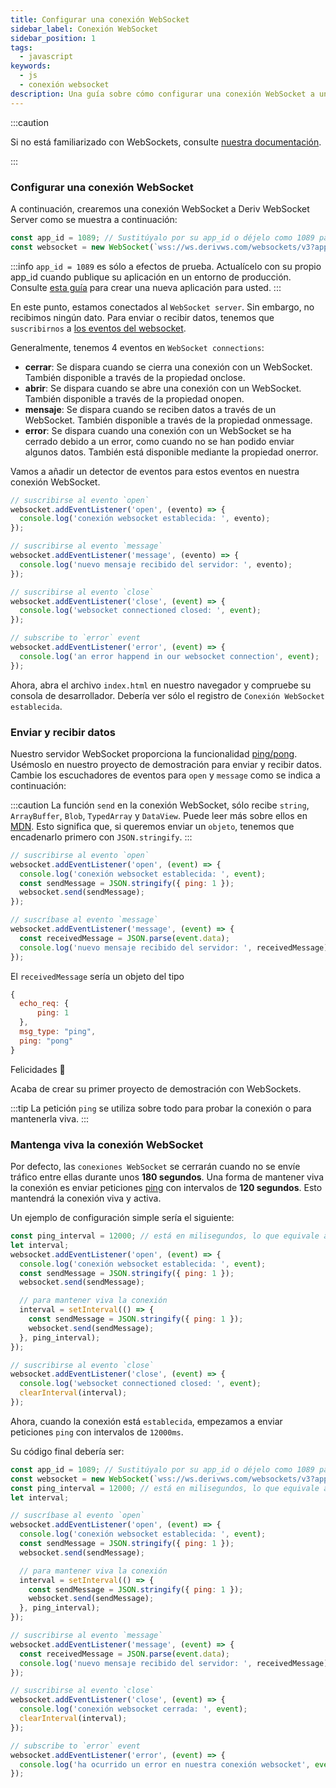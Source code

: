 ```yaml
---
title: Configurar una conexión WebSocket
sidebar_label: Conexión WebSocket
sidebar_position: 1
tags:
  - javascript
keywords:
  - js
  - conexión websocket
description: Una guía sobre cómo configurar una conexión WebSocket a una API WebSocket en su aplicación de comercio.
---
```


:::caution

Si no está familiarizado con WebSockets, consulte [nuestra documentación](/docs/core-concepts/websocket).

:::

### Configurar una conexión WebSocket

<!-- To create a websocket connection, we want to use the Deriv websocket URL with an `app_id`. You can create your own app_id within your [dashboard](/dashboard) or keep the default `1089` app_id for testing. Keep in mind that eventually, you should make your own app_id. Especially if you would like to monetize your application. -->

A continuación, crearemos una conexión WebSocket a Deriv WebSocket Server como se muestra a continuación:

```js title="index.js" showLineNumbers
const app_id = 1089; // Sustitúyalo por su app_id o déjelo como 1089 para las pruebas.
const websocket = new WebSocket(`wss://ws.derivws.com/websockets/v3?app_id=${app_id}`);
```

:::info
`app_id = 1089` es sólo a efectos de prueba. Actualícelo con su propio app_id cuando publique su aplicación en un entorno de producción. Consulte [esta guía](/docs/setting-up-a-deriv-application) para crear una nueva aplicación para usted.
:::

En este punto, estamos conectados al `WebSocket server`. Sin embargo, no recibimos ningún dato. Para enviar o recibir datos, tenemos que `suscribirnos` a <a href="https://developer.mozilla.org/en-US/docs/Web/API/WebSocket#events" target="_blank">los eventos del websocket</a>.

Generalmente, tenemos 4 eventos en `WebSocket connections`:

- **cerrar**:
  Se dispara cuando se cierra una conexión con un WebSocket. También disponible a través de la propiedad onclose.
- **abrir**:
  Se dispara cuando se abre una conexión con un WebSocket. También disponible a través de la propiedad onopen.
- **mensaje**:
  Se dispara cuando se reciben datos a través de un WebSocket. También disponible a través de la propiedad onmessage.
- **error**:
  Se dispara cuando una conexión con un WebSocket se ha cerrado debido a un error, como cuando no se han podido enviar algunos datos. También está disponible mediante la propiedad onerror.

Vamos a añadir un detector de eventos para estos eventos en nuestra conexión WebSocket.

```js title="index.js" showLineNumbers
// suscribirse al evento `open`
websocket.addEventListener('open', (evento) => {
  console.log('conexión websocket establecida: ', evento);
});

// suscribirse al evento `message`
websocket.addEventListener('message', (evento) => {
  console.log('nuevo mensaje recibido del servidor: ', evento);
});

// suscribirse al evento `close`
websocket.addEventListener('close', (event) => {
  console.log('websocket connectioned closed: ', event);
});

// subscribe to `error` event
websocket.addEventListener('error', (event) => {
  console.log('an error happend in our websocket connection', event);
});
```

Ahora, abra el archivo `index.html` en nuestro navegador y compruebe su consola de desarrollador. Debería ver sólo el registro de `Conexión WebSocket establecida`.

### Enviar y recibir datos

Nuestro servidor WebSocket proporciona la funcionalidad <a href="/api-explorer#ping" target="_blank" rel="noopener noreferrer">ping/pong</a>. Usémoslo en nuestro proyecto de demostración para enviar y recibir datos. Cambie los escuchadores de eventos para `open` y `message` como se indica a continuación:

:::caution
La función `send` en la conexión WebSocket, sólo recibe `string`, `ArrayBuffer`, `Blob`, `TypedArray` y `DataView`. Puede leer más sobre ellos en [MDN](https://developer.mozilla.org/en-US/docs/Web/API/WebSocket/send). Esto significa que, si queremos enviar un `objeto`, tenemos que encadenarlo primero con `JSON.stringify`.
:::

```js title="index.js" showLineNumbers
// suscribirse al evento `open`
websocket.addEventListener('open', (event) => {
  console.log('conexión websocket establecida: ', event);
  const sendMessage = JSON.stringify({ ping: 1 });
  websocket.send(sendMessage);
});

// suscríbase al evento `message`
websocket.addEventListener('message', (event) => {
  const receivedMessage = JSON.parse(event.data);
  console.log('nuevo mensaje recibido del servidor: ', receivedMessage);
});
```

El `receivedMessage` sería un objeto del tipo

```js showLineNumbers
{
  echo_req: {
      ping: 1
  },
  msg_type: "ping",
  ping: "pong"
}
```

Felicidades :tada:

Acaba de crear su primer proyecto de demostración con WebSockets.

:::tip
La petición `ping` se utiliza sobre todo para probar la conexión o para mantenerla viva.
:::

### Mantenga viva la conexión WebSocket

Por defecto, las `conexiones WebSocket` se cerrarán cuando no se envíe tráfico entre ellas durante unos **180 segundos**. Una forma de mantener viva la conexión es enviar peticiones [ping](/api-explorer#ping) con intervalos de **120 segundos**. Esto mantendrá la conexión viva y activa.

Un ejemplo de configuración simple sería el siguiente:

```js title="index.js" showLineNumbers
const ping_interval = 12000; // está en milisegundos, lo que equivale a 120 segundos
let interval;
websocket.addEventListener('open', (event) => {
  console.log('conexión websocket establecida: ', event);
  const sendMessage = JSON.stringify({ ping: 1 });
  websocket.send(sendMessage);

  // para mantener viva la conexión
  interval = setInterval(() => {
    const sendMessage = JSON.stringify({ ping: 1 });
    websocket.send(sendMessage);
  }, ping_interval);
});

// suscribirse al evento `close`
websocket.addEventListener('close', (event) => {
  console.log('websocket connectioned closed: ', event);
  clearInterval(interval);
});
```

Ahora, cuando la conexión está `establecida`, empezamos a enviar peticiones `ping` con intervalos de `12000ms`.

Su código final debería ser:

```js title="index.js" showLineNumbers
const app_id = 1089; // Sustitúyalo por su app_id o déjelo como 1089 para las pruebas.
const websocket = new WebSocket(`wss://ws.derivws.com/websockets/v3?app_id=${app_id}`);
const ping_interval = 12000; // está en milisegundos, lo que equivale a 120 segundos
let interval;

// suscríbase al evento `open`
websocket.addEventListener('open', (event) => {
  console.log('conexión websocket establecida: ', event);
  const sendMessage = JSON.stringify({ ping: 1 });
  websocket.send(sendMessage);

  // para mantener viva la conexión
  interval = setInterval(() => {
    const sendMessage = JSON.stringify({ ping: 1 });
    websocket.send(sendMessage);
  }, ping_interval);
});

// suscribirse al evento `message`
websocket.addEventListener('message', (event) => {
  const receivedMessage = JSON.parse(event.data);
  console.log('nuevo mensaje recibido del servidor: ', receivedMessage);
});

// suscribirse al evento `close`
websocket.addEventListener('close', (event) => {
  console.log('conexión websocket cerrada: ', event);
  clearInterval(interval);
});

// subscribe to `error` event
websocket.addEventListener('error', (event) => {
  console.log('ha ocurrido un error en nuestra conexión websocket', event);
});
```
